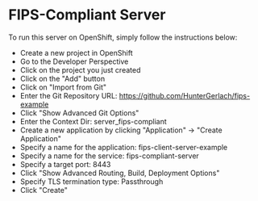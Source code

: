 # FIPS-Compliant Server

To run this server on OpenShift, simply follow the instructions below:

- Create a new project in OpenShift
- Go to the Developer Perspective
- Click on the project you just created
- Click on the "Add" button
- Click on "Import from Git"
- Enter the Git Repository URL: <https://github.com/HunterGerlach/fips-example>
- Click "Show Advanced Git Options"
- Enter the Context Dir: server_fips-compliant
- Create a new application by clicking "Application" -> "Create Application"
- Specify a name for the application: fips-client-server-example
- Specify a name for the service: fips-compliant-server
- Specify a target port: 8443
- Click "Show Advanced Routing, Build, Deployment Options"
- Specify TLS termination type: Passthrough
- Click "Create"
